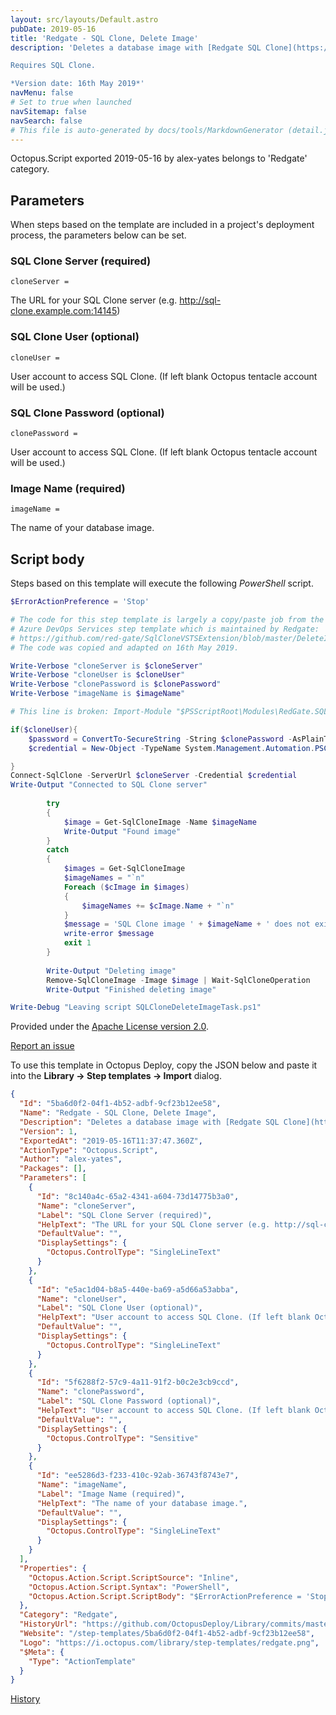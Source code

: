 ```yaml
---
layout: src/layouts/Default.astro
pubDate: 2019-05-16
title: 'Redgate - SQL Clone, Delete Image'
description: 'Deletes a database image with [Redgate SQL Clone](https://www.red-gate.com/products/dba/sql-clone/index).

Requires SQL Clone.

*Version date: 16th May 2019*'
navMenu: false
# Set to true when launched
navSitemap: false
navSearch: false
# This file is auto-generated by docs/tools/MarkdownGenerator (detail.js)
---
```


Octopus.Script exported 2019-05-16 by alex-yates belongs to 'Redgate' category.

## Parameters

When steps based on the template are included in a project's deployment process, the parameters below can be set.


<div class="param">

### SQL Clone Server (required)

`cloneServer = `

The URL for your SQL Clone server (e.g. http://sql-clone.example.com:14145)

</div>
        
<div class="param">

### SQL Clone User (optional)

`cloneUser = `

User account to access SQL Clone. (If left blank Octopus tentacle account will be used.)

</div>
        
<div class="param">

### SQL Clone Password (optional)

`clonePassword = `

User account to access SQL Clone. (If left blank Octopus tentacle account will be used.)

</div>
        
<div class="param">

### Image Name (required)

`imageName = `

The name of your database image.

</div>
        

## Script body

Steps based on this template will execute the following *PowerShell* script.

```powershell
$ErrorActionPreference = 'Stop'

# The code for this step template is largely a copy/paste job from the
# Azure DevOps Services step template which is maintained by Redgate:
# https://github.com/red-gate/SqlCloneVSTSExtension/blob/master/DeleteImageTask/SQLCloneDeleteImageTask.ps1
# The code was copied and adapted on 16th May 2019.

Write-Verbose "cloneServer is $cloneServer"
Write-Verbose "cloneUser is $cloneUser"
Write-Verbose "clonePassword is $clonePassword"
Write-Verbose "imageName is $imageName"

# This line is broken: Import-Module "$PSScriptRoot\Modules\RedGate.SQLClone.PowerShell.dll"

if($cloneUser){
    $password = ConvertTo-SecureString -String $clonePassword -AsPlainText -Force
    $credential = New-Object -TypeName System.Management.Automation.PSCredential -ArgumentList $cloneUser,$password

}
Connect-SqlClone -ServerUrl $cloneServer -Credential $credential
Write-Output "Connected to SQL Clone server"
        
        try
        {
            $image = Get-SqlCloneImage -Name $imageName
            Write-Output "Found image"
        }
        catch
        {
            $images = Get-SqlCloneImage
            $imageNames = "`n"
            Foreach ($cImage in $images)
            {
                $imageNames += $cImage.Name + "`n"
            }
            $message = 'SQL Clone image ' + $imageName + ' does not exist, available images: ' + $imageNames
            write-error $message
            exit 1
        }
        
        Write-Output "Deleting image"
        Remove-SqlCloneImage -Image $image | Wait-SqlCloneOperation
        Write-Output "Finished deleting image"     

Write-Debug "Leaving script SQLCloneDeleteImageTask.ps1"

```

Provided under the [Apache License version 2.0](https://github.com/OctopusDeploy/Library/blob/master/LICENSE.txt).

[Report an issue](https://github.com/OctopusDeploy/Library/issues/new?assignees=&labels=&projects=&template=bug-report.yml&title=Issue%20with%20Redgate%20-%20SQL%20Clone%2C%20Delete%20Image&step-template=Redgate%20-%20SQL%20Clone%2C%20Delete%20Image)

<div class="get-json">

To use this template in Octopus Deploy, copy the JSON below and paste it into the **Library → Step templates → Import** dialog.

```json
{
  "Id": "5ba6d0f2-04f1-4b52-adbf-9cf23b12ee58",
  "Name": "Redgate - SQL Clone, Delete Image",
  "Description": "Deletes a database image with [Redgate SQL Clone](https://www.red-gate.com/products/dba/sql-clone/index).\n\nRequires SQL Clone.\n\n*Version date: 16th May 2019*",
  "Version": 1,
  "ExportedAt": "2019-05-16T11:37:47.360Z",
  "ActionType": "Octopus.Script",
  "Author": "alex-yates",
  "Packages": [],
  "Parameters": [
    {
      "Id": "8c140a4c-65a2-4341-a604-73d14775b3a0",
      "Name": "cloneServer",
      "Label": "SQL Clone Server (required)",
      "HelpText": "The URL for your SQL Clone server (e.g. http://sql-clone.example.com:14145)",
      "DefaultValue": "",
      "DisplaySettings": {
        "Octopus.ControlType": "SingleLineText"
      }
    },
    {
      "Id": "e5ac1d04-b8a5-440e-ba69-a5d66a53abba",
      "Name": "cloneUser",
      "Label": "SQL Clone User (optional)",
      "HelpText": "User account to access SQL Clone. (If left blank Octopus tentacle account will be used.)",
      "DefaultValue": "",
      "DisplaySettings": {
        "Octopus.ControlType": "SingleLineText"
      }
    },
    {
      "Id": "5f6288f2-57c9-4a11-91f2-b0c2e3cb9ccd",
      "Name": "clonePassword",
      "Label": "SQL Clone Password (optional)",
      "HelpText": "User account to access SQL Clone. (If left blank Octopus tentacle account will be used.)",
      "DefaultValue": "",
      "DisplaySettings": {
        "Octopus.ControlType": "Sensitive"
      }
    },
    {
      "Id": "ee5286d3-f233-410c-92ab-36743f8743e7",
      "Name": "imageName",
      "Label": "Image Name (required)",
      "HelpText": "The name of your database image.",
      "DefaultValue": "",
      "DisplaySettings": {
        "Octopus.ControlType": "SingleLineText"
      }
    }
  ],
  "Properties": {
    "Octopus.Action.Script.ScriptSource": "Inline",
    "Octopus.Action.Script.Syntax": "PowerShell",
    "Octopus.Action.Script.ScriptBody": "$ErrorActionPreference = 'Stop'\n\n# The code for this step template is largely a copy/paste job from the\n# Azure DevOps Services step template which is maintained by Redgate:\n# https://github.com/red-gate/SqlCloneVSTSExtension/blob/master/DeleteImageTask/SQLCloneDeleteImageTask.ps1\n# The code was copied and adapted on 16th May 2019.\n\nWrite-Verbose \"cloneServer is $cloneServer\"\nWrite-Verbose \"cloneUser is $cloneUser\"\nWrite-Verbose \"clonePassword is $clonePassword\"\nWrite-Verbose \"imageName is $imageName\"\n\n# This line is broken: Import-Module \"$PSScriptRoot\\Modules\\RedGate.SQLClone.PowerShell.dll\"\n\nif($cloneUser){\n    $password = ConvertTo-SecureString -String $clonePassword -AsPlainText -Force\n    $credential = New-Object -TypeName System.Management.Automation.PSCredential -ArgumentList $cloneUser,$password\n\n}\nConnect-SqlClone -ServerUrl $cloneServer -Credential $credential\nWrite-Output \"Connected to SQL Clone server\"\n        \n        try\n        {\n            $image = Get-SqlCloneImage -Name $imageName\n            Write-Output \"Found image\"\n        }\n        catch\n        {\n            $images = Get-SqlCloneImage\n            $imageNames = \"`n\"\n            Foreach ($cImage in $images)\n            {\n                $imageNames += $cImage.Name + \"`n\"\n            }\n            $message = 'SQL Clone image ' + $imageName + ' does not exist, available images: ' + $imageNames\n            write-error $message\n            exit 1\n        }\n        \n        Write-Output \"Deleting image\"\n        Remove-SqlCloneImage -Image $image | Wait-SqlCloneOperation\n        Write-Output \"Finished deleting image\"     \n\nWrite-Debug \"Leaving script SQLCloneDeleteImageTask.ps1\"\n"
  },
  "Category": "Redgate",
  "HistoryUrl": "https://github.com/OctopusDeploy/Library/commits/master/step-templates//opt/buildagent/work/75443764cd38076d/step-templates/redgate-sql-clone-delete-image.json",
  "Website": "/step-templates/5ba6d0f2-04f1-4b52-adbf-9cf23b12ee58",
  "Logo": "https://i.octopus.com/library/step-templates/redgate.png",
  "$Meta": {
    "Type": "ActionTemplate"
  }
}
```

[History](https://github.com/OctopusDeploy/Library/commits/master/step-templates/https://github.com/OctopusDeploy/Library/commits/master/step-templates//opt/buildagent/work/75443764cd38076d/step-templates/redgate-sql-clone-delete-image.json)

</div>
